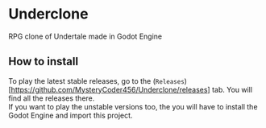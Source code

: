 # Underclone
RPG clone of Undertale made in Godot Engine

## How to install
To play the latest stable releases, go to the (`Releases`)[https://github.com/MysteryCoder456/Underclone/releases] tab. You will find all the releases there.<br>
If you want to play the unstable versions too, the you will have to install the Godot Engine and import this project.
